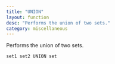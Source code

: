 ```yaml
---
title: "UNION"
layout: function
desc: "Performs the union of two sets."
category: miscellaneous
---
```


Performs the union of two sets.

```
set1 set2 UNION set
```